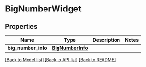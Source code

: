 # BigNumberWidget

## Properties
Name | Type | Description | Notes
------------ | ------------- | ------------- | -------------
**big_number_info** | [**BigNumberInfo**](BigNumberInfo.md) |  | 

[[Back to Model list]](../README.md#documentation-for-models) [[Back to API list]](../README.md#documentation-for-api-endpoints) [[Back to README]](../README.md)


